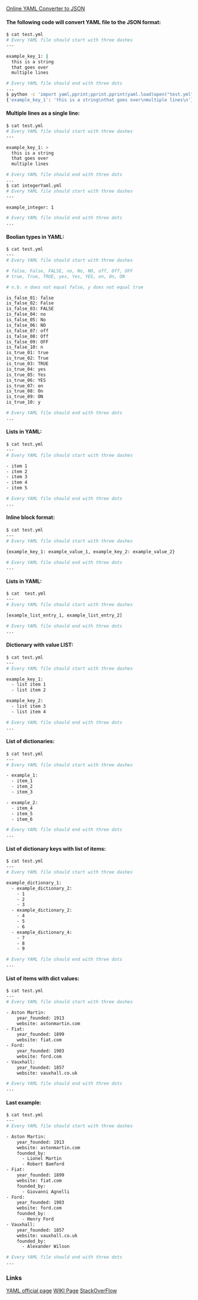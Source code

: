 [Online YAML Converter to JSON](http://yaml-online-parser.appspot.com/)

#### The following code will convert YAML file to the JSON format:
```bash
$ cat test.yml
# Every YAML file should start with three dashes
---

example_key_1: |
  this is a string
  that goes over
  multiple lines

# Every YAML file should end with three dots
...
$ python -c 'import yaml,pprint;pprint.pprint(yaml.load(open("test.yml").read()))'
{'example_key_1': 'this is a string\nthat goes over\nmultiple lines\n'}
```

#### Multiple lines as a single line:
```bash
$ cat test.yml
# Every YAML file should start with three dashes
---

example_key_1: >
  this is a string
  that goes over
  multiple lines

# Every YAML file should end with three dots
...
$ cat integerYaml.yml
# Every YAML file should start with three dashes
---

example_integer: 1

# Every YAML file should end with three dots
...
```

#### Boolian types in YAML:
```bash
$ cat test.yml
---
# Every YAML file should start with three dashes

# false, False, FALSE, no, No, NO, off, Off, OFF
# true, True, TRUE, yes, Yes, YES, on, On, ON

# n.b. n does not equal false, y does not equal true

is_false_01: false
is_false_02: False
is_false_03: FALSE
is_false_04: no
is_false_05: No
is_false_06: NO
is_false_07: off
is_false_08: Off
is_false_09: OFF
is_false_10: n
is_true_01: true
is_true_02: True
is_true_03: TRUE
is_true_04: yes
is_true_05: Yes
is_true_06: YES
is_true_07: on
is_true_08: On
is_true_09: ON
is_true_10: y

# Every YAML file should end with three dots
...
```

#### Lists in YAML:
```bash
$ cat test.yml
---
# Every YAML file should start with three dashes

- item 1
- item 2
- item 3
- item 4
- item 5

# Every YAML file should end with three dots
...
```

#### Inline block format:
```bash
$ cat test.yml
---
# Every YAML file should start with three dashes

{example_key_1: example_value_1, example_key_2: example_value_2}

# Every YAML file should end with three dots
...
```

#### Lists in YAML:
```bash
$ cat  test.yml
---
# Every YAML file should start with three dashes

[example_list_entry_1, example_list_entry_2]

# Every YAML file should end with three dots
...
```

#### Dictionary with value LIST:
```bash
$ cat test.yml
---
# Every YAML file should start with three dashes

example_key_1:
  - list item 1
  - list item 2

example_key_2:
  - list item 3
  - list item 4

# Every YAML file should end with three dots
...
```

#### List of dictionaries:
```bash
$ cat test.yml
---
# Every YAML file should start with three dashes

- example_1:
  - item_1
  - item_2
  - item_3

- example_2:
  - item_4
  - item_5
  - item_6

# Every YAML file should end with three dots
...
```

#### List of dictionary keys with list of items:
```bash
$ cat test.yml
---
# Every YAML file should start with three dashes

example_dictionary_1:
  - example_dictionary_2:
    - 1
    - 2
    - 3
  - example_dictionary_2:
    - 4
    - 5
    - 6
  - example_dictionary_4:
    - 7
    - 8
    - 9

# Every YAML file should end with three dots
...
```

#### List of items with dict values:
```bash
$ cat test.yml
---
# Every YAML file should start with three dashes

- Aston Martin:
    year_founded: 1913
    website: astonmartin.com
- Fiat:
    year_founded: 1899
    website: fiat.com
- Ford:
    year_founded: 1903
    website: ford.com
- Vauxhall:
    year_founded: 1857
    website: vauxhall.co.uk

# Every YAML file should end with three dots
...
```

#### Last example:
```bash
$ cat test.yml
---
# Every YAML file should start with three dashes

- Aston Martin:
    year_founded: 1913
    website: astonmartin.com
    founded_by:
      - Lionel Martin
      - Robert Bamford
- Fiat:
    year_founded: 1899
    website: fiat.com
    founded_by:
      - Giovanni Agnelli
- Ford:
    year_founded: 1903
    website: ford.com
    founded_by:
      - Henry Ford
- Vauxhall:
    year_founded: 1857
    website: vauxhall.co.uk
    founded_by:
      - Alexander Wilson

# Every YAML file should end with three dots
...
```

### Links
[YAML official page](http://www.yaml.org/spec/1.2/spec.html)
[WIKI Page](https://en.wikipedia.org/wiki/YAML)
[StackOverFlow](https://stackoverflow.com/questions/3790454/how-do-i-break-a-string-over-multiple-lines)
